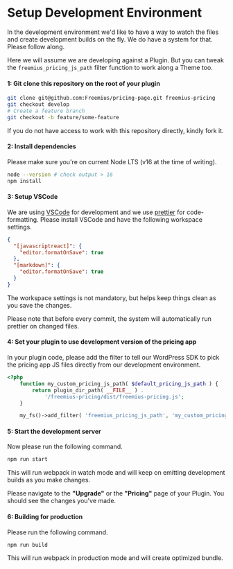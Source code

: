 # Setup Development Environment

In the development environment we'd like to have a way to watch the files and
create development builds on the fly. We do have a system for that. Please
follow along.

Here we will assume we are developing against a Plugin. But you can tweak the
`freemius_pricing_js_path` filter function to work along a Theme too.

#### 1: Git clone this repository on the root of your plugin

```sh
git clone git@github.com:Freemius/pricing-page.git freemius-pricing
git checkout develop
# Create a feature branch
git checkout -b feature/some-feature
```

If you do not have access to work with this repository directly, kindly fork it.

#### 2: Install dependencies

Please make sure you're on current Node LTS (v16 at the time of writing).

```sh
node --version # check output > 16
npm install
```

#### 3: Setup VSCode

We are using [VSCode](https://code.visualstudio.com/) for development and we use
[prettier](https://prettier.io) for code-formatting. Please install VSCode and
have the following workspace settings.

```json
{
  "[javascriptreact]": {
    "editor.formatOnSave": true
  },
  "[markdown]": {
    "editor.formatOnSave": true
  }
}
```

The workspace settings is not mandatory, but helps keep things clean as you save
the changes.

Please note that before every commit, the system will automatically run prettier
on changed files.

#### 4: Set your plugin to use development version of the pricing app

In your plugin code, please add the filter to tell our WordPress SDK to pick the
pricing app JS files directly from our development environment.

```php
<?php
    function my_custom_pricing_js_path( $default_pricing_js_path ) {
        return plugin_dir_path( __FILE__ ) .
            '/freemius-pricing/dist/freemius-pricing.js';
    }

    my_fs()->add_filter( 'freemius_pricing_js_path', 'my_custom_pricing_js_path' );
```

#### 5: Start the development server

Now please run the following command.

```sh
npm run start
```

This will run webpack in watch mode and will keep on emitting development builds
as you make changes.

Please navigate to the **"Upgrade"** or the **"Pricing"** page of your Plugin.
You should see the changes you've made.

#### 6: Building for production

Please run the following command.

```sh
npm run build
```

This will run webpack in production mode and will create optimized bundle.
